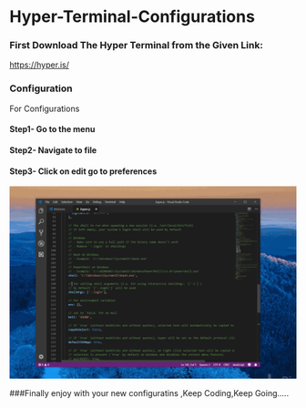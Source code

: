 # Hyper-Terminal-Configurations

### First Download The Hyper Terminal from the Given Link:

https://hyper.is/

### Configuration

For Configurations 

#### Step1- Go to the menu 

#### Step2- Navigate to file 

#### Step3- Click on edit go to preferences 

<img src="https://github.com/ShushantRaghuvanshi/Hyper-Terminal-Configurations/blob/master/hypergif.gif" />


###Finally enjoy with your new configuratins ,Keep Coding,Keep Going.....
